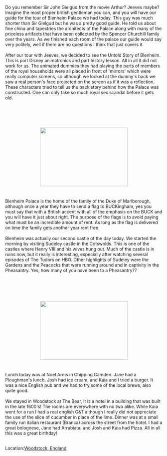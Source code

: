 <!--
.. title: Bath to Oxford
.. date: 2010/06/10
.. slug: bath-to-oxford
.. tags: Travel
.. link: 
.. description: 
-->


Do you remember Sir John Gielgud  from the movie Arthur? Jeeves maybe? Imagine the most proper british gentleman you can, and you will have our guide for the tour of Blenheim Palace we had today.  This guy was much shorter than Sir Gielgud but he was a pretty good guide.  He told us about fine china and tapestries the architects of the Palace along with many of the priceless artifacts that have been collected by the Spencer Churchill family over the years.  As we finished each room of the palace our guide would say very politely, well if there are no questions I think that just covers it.<br /><br />After our tour with Jeeves, we decided to see the Untold Story of Blenheim.  This is part Disney animatronics and part history lesson.  All in all it did not work for us.  The animated dummies they had playing the parts of members of the royal households were all placed in front of 'mirrors' which were really computer screens, so although we looked at the dummy's back we saw a real person's face projected on the screen as if it was a reflection.  These characters tried to tell us the back story behind how the Palace was constructed.  One can only take so much royal sex scandal before it gets old.<br /><br /><br /><br /><br /><center><a href='http://blogpress.w18.net/photos/10/06/10/1492.jpg'><img src='http://blogpress.w18.net/photos/10/06/10/s_1492.jpg' border='0' width='281' height='187' style='margin:5px'></a></center><br /><br />Blenheim Palace is the home of the family of the Duke of Marlborough, although once a year they have to send a flag to BUCKingham, yes you must say that with a British accent with all of the emphasis on the BUCK and you will have it just about right.  The purpose of the flags is to avoid paying what must be an incredible amount of rent.  As long as the flag is delivered on time the family gets another year rent free.<br /><br />Blenheim was actually our second castle of the day today.  We started the morning by visiting Sudeley castle in the Cotswolds.  This is one of the castles where Henry VIII and his wives hung out.  Much of the castle is in ruins now, but it really is interesting, especially after watching several episodes of The Tudors on HBO.  Other highlights of Sudeley were the Gardens and the Peacocks that were running around and in captivity in the Pheasantry.  Yes, how many of  you have been to a Pheasantry??<br /><br /><br /><br /><br /><br /><center><a href='http://blogpress.w18.net/photos/10/06/10/1493.jpg'><img src='http://blogpress.w18.net/photos/10/06/10/s_1493.jpg' border='0' width='281' height='187' style='margin:5px'></a></center><br /><br />Lunch today was at Noel Arms in Chipping Camden.  Jane had a Ploughman's lunch, Josh had ice cream, and Kaia and I tried a burger.  It was a nice English pub and we had to try some of the local brews, also quite good.<br /><br />We stayed in Woodstock at The Bear, It is a hotel in a building that was built in the late 1600's!  The rooms are everywhere with no two alike.  While Kaia went for a run I had a real english G&T although I really did not appreciate the use of the slice of cucumber in place of the lime.  Dinner was at a small family run italian restaurant (Branca) across the street from the hotel.  I had a great bolognese, Jane had Arrabiata, and Josh and Kaia had Pizza.  All in all this was a great birthday!<br /><br /><p class='blogpress_location'>Location:<a href='http://maps.google.com/maps?q=Woodstock,%20England&z=10'>Woodstock, England</a></p><div class="blogger-post-footer"><img width='1' height='1' src='https://blogger.googleusercontent.com/tracker/2759017781463016019-554403121483725046?l=blog.bonelakesoftware.com' alt='' /></div>
